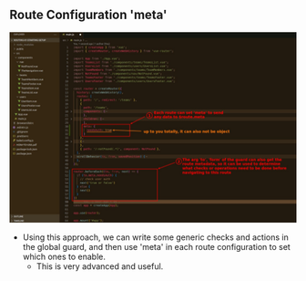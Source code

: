 ## **Route Configuration 'meta'**

![Alt](pic/01.jpg)

- Using this approach, we can write some generic checks and actions in the global guard, and then use 'meta' in each route configuration to set which ones to enable.
  - This is very advanced and useful.
